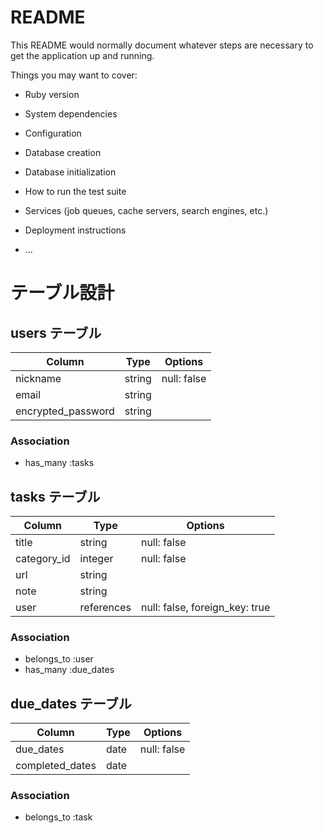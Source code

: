# README

This README would normally document whatever steps are necessary to get the
application up and running.

Things you may want to cover:

* Ruby version

* System dependencies

* Configuration

* Database creation

* Database initialization

* How to run the test suite

* Services (job queues, cache servers, search engines, etc.)

* Deployment instructions

* ...


# テーブル設計

## users テーブル

| Column             | Type   | Options     |
| ------------------ | ------ | ----------- |
| nickname           | string | null: false |
| email              | string |             |
| encrypted_password | string |             |

### Association

- has_many :tasks




## tasks テーブル

| Column                | Type       | Options                        |
| --------------------- | ---------- | ------------------------------ |
| title                 | string     | null: false                    |
| category_id           | integer    | null: false                    |
| url                   | string     |                                |
| note                  | string     |                                |
| user                  | references | null: false, foreign_key: true |

### Association

- belongs_to :user
- has_many   :due_dates



## due_dates テーブル

| Column          | Type | Options     |
| --------------- | ---- | ----------- |
| due_dates       | date | null: false |
| completed_dates | date |             |

### Association

- belongs_to :task

